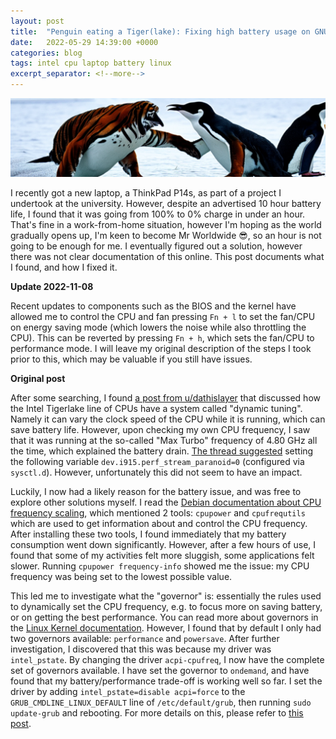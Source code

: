 ```yaml
---
layout: post
title:  "Penguin eating a Tiger(lake): Fixing high battery usage on GNU/Linux+Intel"
date:   2022-05-29 14:39:00 +0000
categories: blog
tags: intel cpu laptop battery linux
excerpt_separator: <!--more-->
---
```


<img src="/assets/penguin.png" width="1024">

I recently got a new laptop, a ThinkPad P14s, as part of a project I undertook at the university.
However, despite an advertised 10 hour battery life, I found that it was going from 100% to 0% charge in under an hour.
That's fine in a work-from-home situation, however I'm hoping as the world gradually opens up, I'm keen to become Mr Worldwide 😎, so an hour is not going to be enough for me.
I eventually figured out a solution, however there was not clear documentation of this online.
This post documents what I found, and how I fixed it.

<!--more-->

**Update 2022-11-08**

Recent updates to components such as the BIOS and the kernel have allowed me to control the CPU and fan pressing `Fn + l` to set the fan/CPU on energy saving mode (which lowers the noise while also throttling the CPU).
This can be reverted by pressing `Fn + h`, which sets the fan/CPU to performance mode.
I will leave my original description of the steps I took prior to this, which may be valuable if you still have issues.

**Original post**

After some searching, I found [a post from u/dathislayer](https://www.reddit.com/r/linux/comments/u7zxa0/psa_for_intel_tiger_lake_dynamic_tuning_laptops/) that discussed how the Intel Tigerlake line of CPUs have a system called "dynamic tuning".
Namely it can vary the clock speed of the CPU while it is running, which can save battery life.
However, upon checking my own CPU frequency, I saw that it was running at the so-called "Max Turbo" frequency of 4.80 GHz all the time, which explained the battery drain.
[The thread suggested](https://www.reddit.com/r/linux/comments/u7zxa0/psa_for_intel_tiger_lake_dynamic_tuning_laptops/) setting the following variable `dev.i915.perf_stream_paranoid=0` (configured via `sysctl.d`).
However, unfortunately this did not seem to have an impact.

Luckily, I now had a likely reason for the battery issue, and was free to explore other solutions myself.
I read the [Debian documentation about CPU frequency scaling](https://wiki.debian.org/CpuFrequencyScaling), which mentioned 2 tools: `cpupower` and `cpufrequtils` which are used to get information about and control the CPU frequency.
After installing these two tools, I found immediately that my battery consumption went down significantly.
However, after a few hours of use, I found that some of my activities felt more sluggish, some applications felt slower.
Running `cpupower frequency-info` showed me the issue: my CPU frequency was being set to the lowest possible value.

This led me to investigate what the "governor" is: essentially the rules used to dynamically set the CPU frequency, e.g. to focus more on saving battery, or on getting the best performance.
You can read more about governors in the [Linux Kernel documentation](https://kernel.org/doc/Documentation/cpu-freq/governors.txt).
However, I found that by default I only had two governors available: `performance` and `powersave`.
After further investigation, I discovered that this was because my driver was `intel_pstate`.
By changing the driver `acpi-cpufreq`, I now have the complete set of governors available.
I have set the governor to `ondemand`, and have found that my battery/performance trade-off is working well so far.
I set the driver by adding `intel_pstate=disable acpi=force` to the `GRUB_CMDLINE_LINUX_DEFAULT` line of `/etc/default/grub`, then running `sudo update-grub` and rebooting.
For more details on this, please refer to [this post](https://stackoverflow.com/questions/52477213/how-to-forcefully-disable-intel-pstate-intel-pstate-is-enabled-on-reboot-even-w).
